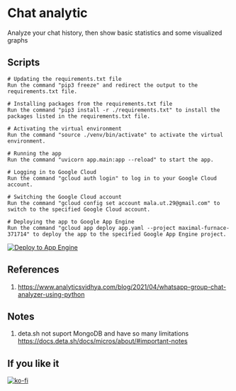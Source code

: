 # Chat analytic

Analyze your chat history, then show basic statistics and some visualized graphs

## Scripts

```shell
# Updating the requirements.txt file
Run the command "pip3 freeze" and redirect the output to the requirements.txt file.

# Installing packages from the requirements.txt file
Run the command "pip3 install -r ./requirements.txt" to install the packages listed in the requirements.txt file.

# Activating the virtual environment
Run the command "source ./venv/bin/activate" to activate the virtual environment.

# Running the app
Run the command "uvicorn app.main:app --reload" to start the app.

# Logging in to Google Cloud
Run the command "gcloud auth login" to log in to your Google Cloud account.

# Switching the Google Cloud account
Run the command "gcloud config set account mala.ut.29@gmail.com" to switch to the specified Google Cloud account.

# Deploying the app to Google App Engine
Run the command "gcloud app deploy app.yaml --project maximal-furnace-371714" to deploy the app to the specified Google App Engine project.
```
[![Deploy to App Engine](https://github.com/athachai29/chat-analytic/actions/workflows/google.yaml/badge.svg)](https://github.com/athachai29/chat-analytic/actions/workflows/google.yaml)

## References

1. <https://www.analyticsvidhya.com/blog/2021/04/whatsapp-group-chat-analyzer-using-python>

## Notes

1. deta.sh not suport MongoDB and have so many limitations <https://docs.deta.sh/docs/micros/about/#important-notes>

## If you like it

[![ko-fi](https://ko-fi.com/img/githubbutton_sm.svg)](https://ko-fi.com/O4O85A4OI)
